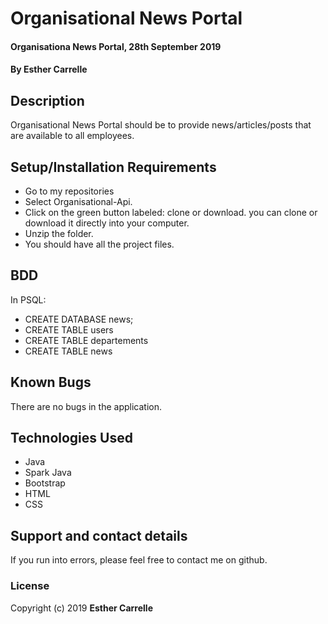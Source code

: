 # Organisational News Portal
#### Organisationa News Portal, 28th September 2019
#### By **Esther Carrelle**
## Description
Organisational News Portal should be to provide news/articles/posts that are available to all employees.
## Setup/Installation Requirements

* Go to my repositories
* Select Organisational-Api.
* Click on the green button labeled: clone or download. you can clone or download it directly into your computer.
* Unzip the folder.
* You should have all the project files.
## BDD
In PSQL:
* CREATE DATABASE news;
* CREATE TABLE users 
* CREATE TABLE departements 
* CREATE TABLE news 
## Known Bugs
There are no bugs in the application.

## Technologies Used
* Java
* Spark Java
* Bootstrap
* HTML
* CSS
## Support and contact details
If you run into errors, please feel free to contact me on github.
### License
Copyright (c) 2019 **Esther Carrelle**